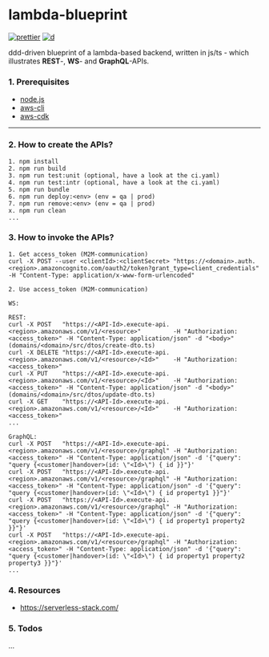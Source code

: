 # lambda-blueprint

[![prettier](https://img.shields.io/badge/code_style-prettier-ff69b4.svg)](https://github.com/prettier/prettier)
[![d](https://api.dependabot.com/badges/status?host=github&repo=Syy0n/lambda-blueprint)](https://dependabot.com)

ddd-driven blueprint of a lambda-based backend, written in js/ts - which illustrates **REST**-, **WS**- and **GraphQL**-APIs.

### 1. Prerequisites

- [node.js](https://nodejs.org/en/download)
- [aws-cli](https://docs.aws.amazon.com/cli/index.html)
- [aws-cdk](https://docs.aws.amazon.com/cdk/index.html)

---

### 2. How to create the APIs?

```
1. npm install
2. npm run build
3. npm run test:unit (optional, have a look at the ci.yaml)
4. npm run test:intr (optional, have a look at the ci.yaml)
5. npm run bundle
6. npm run deploy:<env> (env = qa | prod)
7. npm run remove:<env> (env = qa | prod)
x. npm run clean
...
```

### 3. How to invoke the APIs?

```
1. Get access_token (M2M-communication)
curl -X POST --user <clientId>:<clientSecret> "https://<domain>.auth.<region>.amazoncognito.com/oauth2/token?grant_type=client_credentials" -H "Content-Type: application/x-www-form-urlencoded"

2. Use access_token (M2M-communication)

WS:

REST:
curl -X POST   "https://<API-Id>.execute-api.<region>.amazonaws.com/v1/<resource>"         -H "Authorization:<access_token>" -H "Content-Type: application/json" -d "<body>" (domains/<domain>/src/dtos/create-dto.ts)
curl -X DELETE "https://<API-Id>.execute-api.<region>.amazonaws.com/v1/<resource>/<Id>"    -H "Authorization:<access_token>"
curl -X PUT    "https://<API-Id>.execute-api.<region>.amazonaws.com/v1/<resource>/<Id>"    -H "Authorization:<access_token>" -H "Content-Type: application/json" -d "<body>" (domains/<domain>/src/dtos/update-dto.ts)
curl -X GET    "https://<API-Id>.execute-api.<region>.amazonaws.com/v1/<resource>/<Id>"    -H "Authorization:<access_token>"
...

GraphQL:
curl -X POST   "https://<API-Id>.execute-api.<region>.amazonaws.com/v1/<resource>/graphql" -H "Authorization:<access_token>" -H "Content-Type: application/json" -d '{"query": "query {<customer|handover>(id: \"<Id>\") { id }}"}'
curl -X POST   "https://<API-Id>.execute-api.<region>.amazonaws.com/v1/<resource>/graphql" -H "Authorization:<access_token>" -H "Content-Type: application/json" -d '{"query": "query {<customer|handover>(id: \"<Id>\") { id property1 }}"}'
curl -X POST   "https://<API-Id>.execute-api.<region>.amazonaws.com/v1/<resource>/graphql" -H "Authorization:<access_token>" -H "Content-Type: application/json" -d '{"query": "query {<customer|handover>(id: \"<Id>\") { id property1 property2 }}"}'
curl -X POST   "https://<API-Id>.execute-api.<region>.amazonaws.com/v1/<resource>/graphql" -H "Authorization:<access_token>" -H "Content-Type: application/json" -d '{"query": "query {<customer|handover>(id: \"<Id>\") { id property1 property2 property3 }}"}'
...
```

### 4. Resources

- https://serverless-stack.com/

### 5. Todos

...
